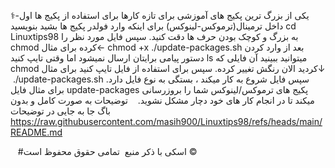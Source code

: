 ⚕️-یکی از بزرگ ترین پکیج های‌ آموزشی برای تازه کارها
برای استفاده از پکیج ها اول داخل ترمینال(ترموکس-لینوکس) 
برای اینکه وارد فولدر پکیج ها بشید بنویسید cd Linuxtips98 به بزرگ و کوچک بودن حرف ها دقت کنید.
سپس فایل مورد نظر را chmod کرده برای مثال←
‌chmod +x ./update-packages.sh 
بعد از وارد کردن دستور پیامی برایتان ارسال نمیشود اما وقتی تایپ کنید ls میتوانید ببینید
آن فایلی که chmod کردید الان رنگش تغییر کرده.
سپس برای استفاده از فایل تایپ کنید برای مثال↓‌ ‌
‌./update-packages.sh
سپس فایل شروع به کار میکند ، بستگی به نوع فایل دارد.
برای مثال فایل update-packages پکیج های ترموکس/لینوکس شما را بروزرسانی میکند تا در انجام کار های خود دچار مشکل نشوید.
‌
‌
‍
توضیحات به صورت کامل و بدون باگ جا به جایی در توضیحات https://raw.githubusercontent.com/masih900/Linuxtips98/refs/heads/main/README.md‌‍


‌‌
‌
‌
‌‍#اسکی با ذکر منبع‌‍
‌‍
تمامی حقوق محفوظ است © ‌‍

